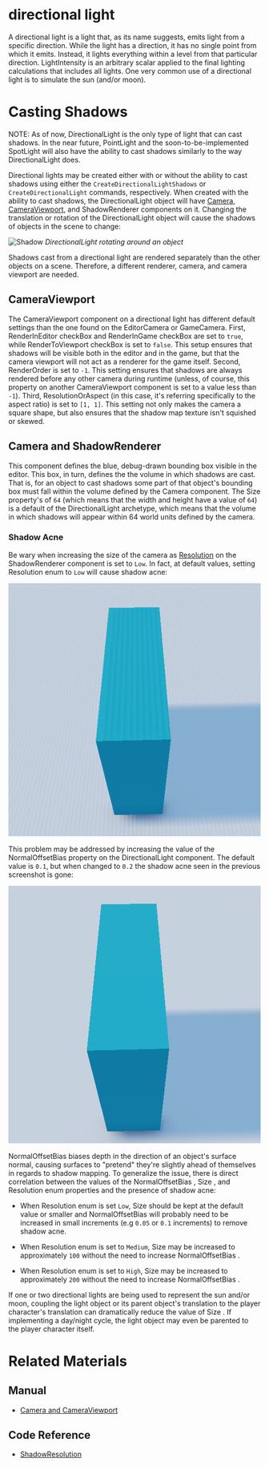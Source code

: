 # directional light
A directional light is a light that, as its name suggests, emits light from a specific direction. While the light has a direction, it has no single point from which it emits. Instead, it lights everything within a level from that particular direction. LightIntensity  is an arbitrary scalar applied to the final lighting calculations that includes all lights. One very common use of a directional light is to simulate the sun (and/or moon).

# Casting Shadows

NOTE: As of now, DirectionalLight is the only type of light that can cast shadows. In the near future, PointLight and the soon-to-be-implemented SpotLight will also have the ability to cast shadows similarly to the way DirectionalLight does.

Directional lights may be created either with or without the ability to cast shadows using either the `CreateDirectionalLightShadows` or `CreateDirectionalLight` commands, respectively.  When created with the ability to cast shadows, the DirectionalLight object will have [Camera](https://plasmaengine.github.io/PlasmaDocs/Manual/graphics/camerasviewportsrenderers.markdown#camera), [CameraViewport](https://plasmaengine.github.io/PlasmaDocs/Manual/graphics/camerasviewportsrenderers.markdown#cameraviewport), and ShadowRenderer components on it. Changing the translation or rotation of the DirectionalLight object will cause the shadows of objects in the scene to change:

![Shadow](https://raw.githubusercontent.com/PlasmaEngine/PlasmaDocs/master/media/DirectionalLight.gif) *DirectionalLight rotating around an object*

Shadows cast from a directional light are rendered separately than the other objects on a scene. Therefore, a different renderer, camera, and camera viewport are needed.

## CameraViewport

The CameraViewport component on a directional light has different default settings than the one found on the EditorCamera or GameCamera. First, RenderInEditor checkBox and RenderInGame checkBox are set to `true`, while RenderToViewport checkBox is set to `false`. This setup ensures that shadows will be visible both in the editor and in the game, but that the camera viewport will not act as a renderer for the game itself.  Second, RenderOrder  is set to `-1`. This setting ensures that shadows are always rendered before any other camera during runtime (unless, of course, this property on another CameraViewport component is set to a value less than `-1`). Third, ResolutionOrAspect  (in this case, it's referring specifically to the aspect ratio) is set to `[1, 1]`. This setting not only makes the camera a square shape, but also ensures that the shadow map texture isn't squished or skewed.

## Camera and ShadowRenderer

This component defines the blue, debug-drawn bounding box visible in the editor. This box, in turn, defines the the volume in which shadows are cast. That is, for an object to cast shadows some part of that object's bounding box must fall within the volume defined by the Camera component. The Size  property's of `64` (which means that the width and height have a value of `64`) is a default of the DirectionalLight archetype, which means that the volume in which shadows will appear within 64 world units defined by the camera.

### Shadow Acne

Be wary when increasing the size of the camera as [Resolution](https://github.com/PlasmaEngine/PlasmaDocs/blob/master/code_reference/enum_reference.markdown#shadowresolution) on the ShadowRenderer component is set to `Low`. In fact, at default values, setting Resolution enum to `Low` will cause shadow acne:

![image](https://raw.githubusercontent.com/PlasmaEngine/PlasmaDocs/master/media/DirectLightAcne.png)

This problem may be addressed by increasing the value of the  NormalOffsetBias  property on the DirectionalLight component. The default value is `0.1`, but when changed to `0.2` the shadow acne seen in the previous screenshot is gone:

![image](https://raw.githubusercontent.com/PlasmaEngine/PlasmaDocs/master/media/DirectLightAcneFixed.png)

NormalOffsetBias  biases depth in the direction of an object's surface normal, causing surfaces to "pretend" they're slightly ahead of themselves in regards to shadow mapping. To generalize the issue, there is direct correlation between the values of the NormalOffsetBias , Size , and Resolution enum properties and the presence of shadow acne:

 - When Resolution enum is set `Low`, Size  should be kept at the default value or smaller and NormalOffsetBias  will probably need to be increased in small increments (e.g `0.05` or `0.1` increments) to remove shadow acne.

 - When Resolution enum is set to `Medium`, Size  may be increased to approximately `100` without the need to increase NormalOffsetBias .

 - When Resolution enum is set to `High`, Size  may be increased to approximately `200` without the need to increase NormalOffsetBias .

If one or two directional lights are being used to represent the sun and/or moon, coupling the light object or its parent object's translation to the player character's translation can dramatically reduce the value of Size . If implementing a day/night cycle, the light object may even be parented to the player character itself.

# Related Materials

## Manual
- [Camera and CameraViewport](https://plasmaengine.github.io/PlasmaDocs/Manual/graphics/camerasviewportsrenderers.markdown)

## Code Reference
- [ShadowResolution](https://github.com/PlasmaEngine/PlasmaDocs/blob/master/code_reference/enum_reference.markdown#shadowresolution)

 

 